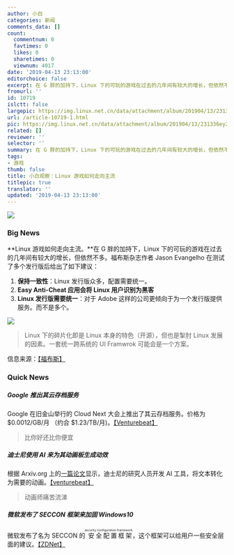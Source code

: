 ```yaml
---
author: 小白
categories: 新闻
comments_data: []
count:
  commentnum: 0
  favtimes: 0
  likes: 0
  sharetimes: 0
  viewnum: 4017
date: '2019-04-13 23:13:00'
editorchoice: false
excerpt: 在 G 胖的加持下，Linux 下的可玩的游戏在过去的几年间有较大的增长，但依然不多。福布斯杂志作者 Jason Evangelho 在测试了多个发行版后给出了如下建议
fromurl: ''
id: 10719
islctt: false
largepic: https://img.linux.net.cn/data/attachment/album/201904/13/231336ey28aauu27qy07a1.png
url: /article-10719-1.html
pic: https://img.linux.net.cn/data/attachment/album/201904/13/231336ey28aauu27qy07a1.png.thumb.jpg
related: []
reviewer: ''
selector: ''
summary: 在 G 胖的加持下，Linux 下的可玩的游戏在过去的几年间有较大的增长，但依然不多。福布斯杂志作者 Jason Evangelho 在测试了多个发行版后给出了如下建议
tags:
- 游戏
thumb: false
title: 小白观察：Linux 游戏如何走向主流
titlepic: true
translator: ''
updated: '2019-04-13 23:13:00'
---
```


![](/data/attachment/album/201904/13/231336ey28aauu27qy07a1.png)


### Big News


**Linux 游戏如何走向主流。**在 G 胖的加持下，Linux 下的可玩的游戏在过去的几年间有较大的增长，但依然不多。福布斯杂志作者 Jason Evangelho 在测试了多个发行版后给出了如下建议：


1. **保持一致性**：Linux 发行版众多，配置需要统一。
2. **Easy Anti-Cheat 应用会将 Linux 用户识别为黑客**
3. **Linux 发行版需要统一**：对于 Adobe 这样的公司更倾向于为一个发行版提供服务。而不是多个。


![](/data/attachment/album/201904/13/231140amqqjosborue03mo.png)



> 
> Linux 下的碎片化即是 Linux 本身的特色（开源），但也是掣肘 Linux 发展的因素。一套统一跨系统的 UI Framwrok 可能会是一个方案。
> 
> 
> 


信息来源：[【福布斯】](https://www.forbes.com/sites/jasonevangelho/2019/04/03/linux-gaming-steam-fortnite-windows-opinion/)


### Quick News


##### Google 推出其云存档服务


Google 在旧金山举行的 Cloud Next 大会上推出了其云存档服务。价格为 $0.0012/GB/月 （约合 $1.23/TB/月)。[【Venturebeat】](https://venturebeat.com/2019/04/10/google-cloud-storage-next-cold-archive/)



> 
> 比你好还比你便宜 
> 
> 
> 


##### 迪士尼使用 AI 来为其动画板生成动效


根据 Arxiv.org 上的[一篇论文](https://arxiv.org/pdf/1904.05440.pdf)显示，迪士尼的研究人员开发 AI 工具，将文本转化为需要的动画。[【venturebeat】](https://venturebeat.com/2019/04/12/disneys-ai-generates-storyboard-animations-from-screenplays/)



> 
> 动画师痛苦流涕 
> 
> 
> 


##### 微软发布了 SECCON 框架来加固 Windows10


微软发布了名为 SECCON 的<ruby> 安全配置框架 <rp>  （ </rp> <rt>  security configuration framework </rt> <rp>  ） </rp></ruby>，这个框架可以给用户一些安全层面的建议。[【ZDNet】](https://www.zdnet.com/article/microsoft-publishes-seccon-framework-for-securing-windows-10/)
